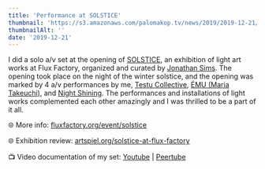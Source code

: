 ```yaml
---
title: 'Performance at SOLSTICE'
thumbnail: 'https://s3.amazonaws.com/palomakop.tv/news/2019/2019-12-21/solstice.jpg'
thumbnailAlt: ''
date: '2019-12-21'
---
```


I did a solo a/v set at the opening of <a href="http://www.fluxfactory.org/event/solstice/" rel="noopener" target="_blank">SOLSTICE</a>, an exhibition of light art works at Flux Factory, organized and curated by <a href="http://chromadetic.com/" rel="noopener" target="_blank">Jonathan Sims</a>. The opening took place on the night of the winter solstice, and the opening was marked by 4 a/v performances by me, <a href="https://www.testucollective.com/" rel="noopener" target="_blank">Testu Collective</a>, <a href="http://www.maria-takeuchi.com/" rel="noopener" target="_blank">ÉMU (Maria Takeuchi)</a>, and <a href="https://www.night-shining.com/" rel="noopener" target="_blank">Night Shining</a>. The performances and installations of light works complemented each other amazingly and I was thrilled to be a part of it all.

🌐 More info: <a href="http://www.fluxfactory.org/event/solstice/" rel="noopener" target="_blank">fluxfactory.org/event/solstice</a>

🌐 Exhibition review: <a href="https://artspiel.org/solstice-at-flux-factory/" rel="noopener" target="_blank">artspiel.org/solstice-at-flux-factory</a>

📺 Video documentation of my set: <a href="https://youtu.be/-HRUsTHEQWI" rel="noopener" target="_blank">Youtube</a> | <a href="https://videos.scanlines.xyz/w/n1cKMsvUHY8NfiMm9cKfmz" rel="noopener" target="_blank">Peertube</a>

